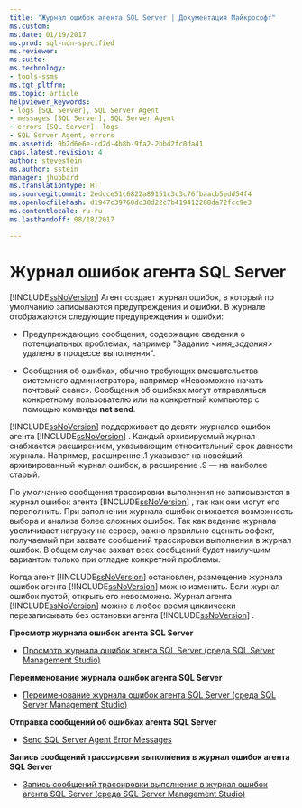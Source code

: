 ```yaml
---
title: "Журнал ошибок агента SQL Server | Документация Майкрософт"
ms.custom: 
ms.date: 01/19/2017
ms.prod: sql-non-specified
ms.reviewer: 
ms.suite: 
ms.technology:
- tools-ssms
ms.tgt_pltfrm: 
ms.topic: article
helpviewer_keywords:
- logs [SQL Server], SQL Server Agent
- messages [SQL Server], SQL Server Agent
- errors [SQL Server], logs
- SQL Server Agent, errors
ms.assetid: 0b2d6e6e-cd2d-4b8b-9fa2-2bbd2fc0da41
caps.latest.revision: 4
author: stevestein
ms.author: sstein
manager: jhubbard
ms.translationtype: HT
ms.sourcegitcommit: 2edcce51c6822a89151c3c3c76fbaacb5edd54f4
ms.openlocfilehash: d1947c39760dc30d22c7b419412288da72fcc9e3
ms.contentlocale: ru-ru
ms.lasthandoff: 08/18/2017

---
```

# <a name="sql-server-agent-error-log"></a>Журнал ошибок агента SQL Server
[!INCLUDE[ssNoVersion](../../includes/ssnoversion_md.md)] Агент создает журнал ошибок, в который по умолчанию записываются предупреждения и ошибки. В журнале отображаются следующие предупреждения и ошибки:  
  
-   Предупреждающие сообщения, содержащие сведения о потенциальных проблемах, например "Задание \<*имя_задания*> удалено в процессе выполнения".  
  
-   Сообщения об ошибках, обычно требующих вмешательства системного администратора, например «Невозможно начать почтовый сеанс». Сообщения об ошибках могут отправляться конкретному пользователю или на конкретный компьютер с помощью команды **net send**.  
  
[!INCLUDE[ssNoVersion](../../includes/ssnoversion_md.md)] поддерживает до девяти журналов ошибок агента [!INCLUDE[ssNoVersion](../../includes/ssnoversion_md.md)] . Каждый архивируемый журнал снабжается расширением, указывающим относительный срок давности журнала. Например, расширение .1 указывает на новейший архивированный журнал ошибок, а расширение .9 — на наиболее старый.  
  
По умолчанию сообщения трассировки выполнения не записываются в журнал ошибок агента [!INCLUDE[ssNoVersion](../../includes/ssnoversion_md.md)] , так как они могут его переполнить. При заполнении журнала ошибок снижается возможность выбора и анализа более сложных ошибок. Так как ведение журнала увеличивает нагрузку на сервер, важно правильно оценить эффект, получаемый при захвате сообщений трассировки выполнения в журнал ошибок. В общем случае захват всех сообщений будет наилучшим вариантом только при отладке конкретной проблемы.  
  
Когда агент [!INCLUDE[ssNoVersion](../../includes/ssnoversion_md.md)] остановлен, размещение журнала ошибок агента [!INCLUDE[ssNoVersion](../../includes/ssnoversion_md.md)] можно изменить. Если журнал ошибок пустой, открыть его невозможно. Журнал агента [!INCLUDE[ssNoVersion](../../includes/ssnoversion_md.md)] можно в любое время циклически перезаписывать без остановки агента [!INCLUDE[ssNoVersion](../../includes/ssnoversion_md.md)] .  
  
**Просмотр журнала ошибок агента SQL Server**  
  
-   [Просмотр журнала ошибок агента SQL Server (среда SQL Server Management Studio)](../../ssms/agent/view-sql-server-agent-error-log-sql-server-management-studio.md)  
  
**Переименование журнала ошибок агента SQL Server**  
  
-   [Переименование журнала ошибок агента SQL Server (среда SQL Server Management Studio)](../../ssms/agent/rename-a-sql-server-agent-error-log-sql-server-management-studio.md)  
  
**Отправка сообщений об ошибках агента SQL Server**  
  
-   [Send SQL Server Agent Error Messages](../../ssms/agent/send-sql-server-agent-error-messages.md)  
  
**Запись сообщений трассировки выполнения в журнал ошибок агента SQL Server**  
  
-   [Запись сообщений трассировки выполнения в журнал ошибок агента SQL Server (среда SQL Server Management Studio)](../../ssms/agent/write-execution-trace-messages-to-sql-server-agent-log-ssms.md)  
  


